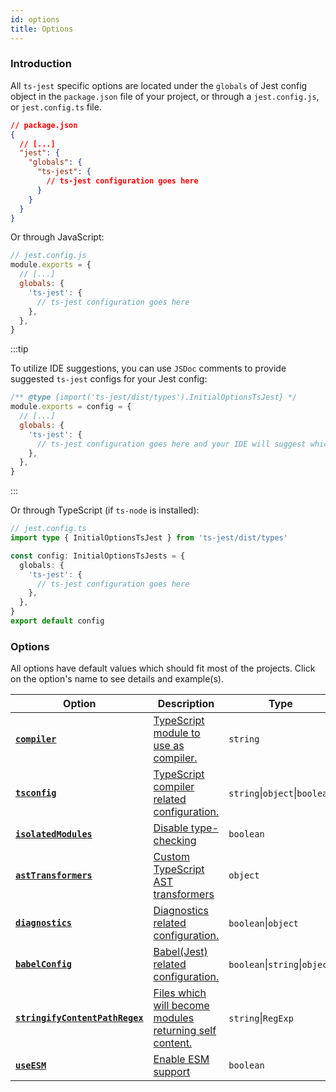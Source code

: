 ```yaml
---
id: options
title: Options
---
```


### Introduction

All `ts-jest` specific options are located under the `globals` of Jest config object in the `package.json` file of your project,
or through a `jest.config.js`, or `jest.config.ts` file.

```json
// package.json
{
  // [...]
  "jest": {
    "globals": {
      "ts-jest": {
        // ts-jest configuration goes here
      }
    }
  }
}
```

Or through JavaScript:

```js
// jest.config.js
module.exports = {
  // [...]
  globals: {
    'ts-jest': {
      // ts-jest configuration goes here
    },
  },
}
```

:::tip

To utilize IDE suggestions, you can use `JSDoc` comments to provide suggested `ts-jest` configs for your Jest config:

```js
/** @type {import('ts-jest/dist/types').InitialOptionsTsJest} */
module.exports = config = {
  // [...]
  globals: {
    'ts-jest': {
      // ts-jest configuration goes here and your IDE will suggest which configs when typing
    },
  },
}
```

:::

Or through TypeScript (if `ts-node` is installed):

```ts
// jest.config.ts
import type { InitialOptionsTsJest } from 'ts-jest/dist/types'

const config: InitialOptionsTsJests = {
  globals: {
    'ts-jest': {
      // ts-jest configuration goes here
    },
  },
}
export default config
```

### Options

All options have default values which should fit most of the projects. Click on the option's name to see details and example(s).

| Option                                                       | Description                                                                          | Type                          | Default        |
| ------------------------------------------------------------ | ------------------------------------------------------------------------------------ | ----------------------------- | -------------- |
| [**`compiler`**][compiler]                                   | [TypeScript module to use as compiler.][compiler]                                    | `string`                      | `"typescript"` |
| [**`tsconfig`**][tsconfig]                                   | [TypeScript compiler related configuration.][tsconfig]                               | `string`\|`object`\|`boolean` | _auto_         |
| [**`isolatedModules`**][isolatedmodules]                     | [Disable type-checking][isolatedmodules]                                             | `boolean`                     | _disabled_     |
| [**`astTransformers`**][asttransformers]                     | [Custom TypeScript AST transformers][asttransformers]                                | `object`                      | _auto_         |
| [**`diagnostics`**][diagnostics]                             | [Diagnostics related configuration.][diagnostics]                                    | `boolean`\|`object`           | _enabled_      |
| [**`babelConfig`**][babelconfig]                             | [Babel(Jest) related configuration.][babelconfig]                                    | `boolean`\|`string`\|`object` | _disabled_     |
| [**`stringifyContentPathRegex`**][stringifycontentpathregex] | [Files which will become modules returning self content.][stringifycontentpathregex] | `string`\|`RegExp`            | _disabled_     |
| [**`useESM`**][useesm]                                       | [Enable ESM support][useesm]                                                         | `boolean`                     | _auto_         |

[compiler]: options/compiler
[tsconfig]: options/tsconfig
[isolatedmodules]: options/isolatedModules
[asttransformers]: options/astTransformers
[compilerhost]: options/compilerHost
[diagnostics]: options/diagnostics
[babelconfig]: options/babelConfig
[stringifycontentpathregex]: options/stringifyContentPathRegex
[useesm]: options/useESM
